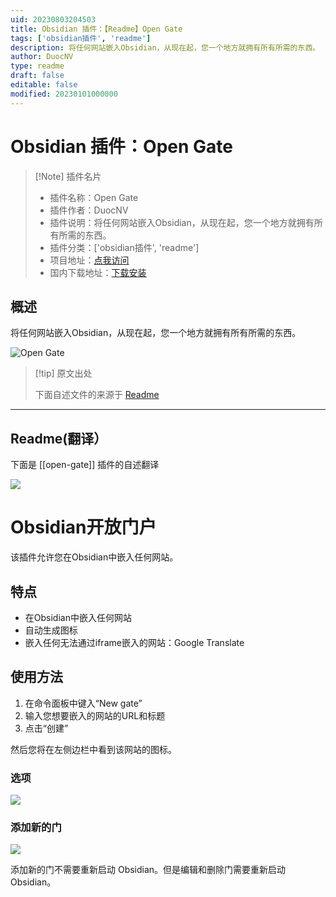 ```yaml
---
uid: 20230803204503
title: Obsidian 插件：【Readme】Open Gate
tags: ['obsidian插件', 'readme']
description: 将任何网站嵌入Obsidian，从现在起，您一个地方就拥有所有所需的东西。
author: DuocNV
type: readme
draft: false
editable: false
modified: 20230101000000
---
```


# Obsidian 插件：Open Gate

> [!Note] 插件名片
> - 插件名称：Open Gate
> - 插件作者：DuocNV
> - 插件说明：将任何网站嵌入Obsidian，从现在起，您一个地方就拥有所有所需的东西。
> - 插件分类：['obsidian插件', 'readme']
> - 项目地址：[点我访问](https://github.com/nguyenvanduocit/obsidian-open-gate)
> - 国内下载地址：[下载安装](https://pkmer.cn/products/plugin/pluginMarket/?open-gate)

## 概述

将任何网站嵌入Obsidian，从现在起，您一个地方就拥有所有所需的东西。

![Open Gate](https://cdn.pkmer.cn/covers/open-gate.png!pkmer)

> [!tip] 原文出处
> 
>下面自述文件的来源于 [Readme](https://ghproxy.net/https://raw.githubusercontent.com/nguyenvanduocit/obsidian-open-gate/main/README.md)
> 

---

## Readme(翻译）

下面是 [[open-gate]] 插件的自述翻译


![](./stuff/img.png)
# Obsidian开放门户

该插件允许您在Obsidian中嵌入任何网站。

## 特点

- 在Obsidian中嵌入任何网站
- 自动生成图标
- 嵌入任何无法通过iframe嵌入的网站：Google Translate

## 使用方法

1. 在命令面板中键入“New gate”
1. 输入您想要嵌入的网站的URL和标题
1. 点击“创建”

然后您将在左侧边栏中看到该网站的图标。

### 选项

![](./stuff/img_1.png)

### 添加新的门

![](./stuff/img_2.png)

添加新的门不需要重新启动 Obsidian。但是编辑和删除门需要重新启动 Obsidian。



